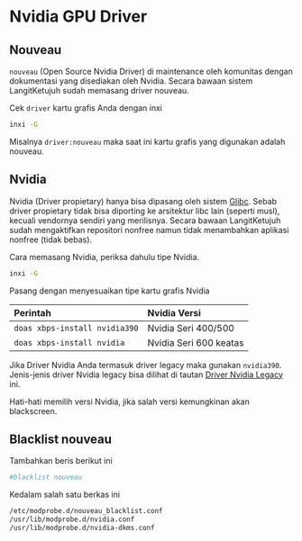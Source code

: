 # Nvidia GPU Driver

## Nouveau

`nouveau` (Open Source Nvidia Driver) di maintenance oleh komunitas dengan dokumentasi yang disediakan oleh Nvidia. Secara bawaan sistem LangitKetujuh sudah memasang driver nouveau.

Cek `driver` kartu grafis Anda dengan inxi

```bash
inxi -G
```
Misalnya `driver:nouveau` maka saat ini kartu grafis yang digunakan adalah nouveau.

## Nvidia

Nvidia (Driver propietary) hanya bisa dipasang oleh sistem [Glibc](../perbandingan/musl-vs-glibc.html#glibc). Sebab driver propietary tidak bisa diporting ke arsitektur libc lain (seperti musl), kecuali vendornya sendiri yang merilisnya. Secara bawaan LangitKetujuh sudah mengaktifkan repositori nonfree namun tidak menambahkan aplikasi nonfree (tidak bebas).

Cara memasang Nvidia, periksa dahulu tipe Nvidia.

```bash
inxi -G
```

Pasang dengan menyesuaikan tipe kartu grafis Nvidia

**Perintah** | **Nvidia Versi**
:--- | :---
`doas xbps-install nvidia390` | Nvidia Seri 400/500
`doas xbps-install nvidia` | Nvidia Seri 600 keatas

Jika Driver Nvidia Anda termasuk driver legacy maka gunakan `nvidia390`. Jenis-jenis driver Nvidia legacy bisa dilihat di tautan [Driver Nvidia Legacy](https://www.nvidia.com/en-us/drivers/unix/legacy-gpu/) ini.

Hati-hati memilih versi Nvidia, jika salah versi kemungkinan akan blackscreen.

## Blacklist nouveau

Tambahkan beris berikut ini

```bash
#blacklist nouveau
```
Kedalam salah satu berkas ini

```bash
/etc/modprobe.d/nouveau_blacklist.conf
/usr/lib/modprobe.d/nvidia.conf
/usr/lib/modprobe.d/nvidia-dkms.conf
```
